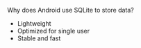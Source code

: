 Why does Android use SQLite to store data? 

- Lightweight
- Optimized for single user
- Stable and fast
